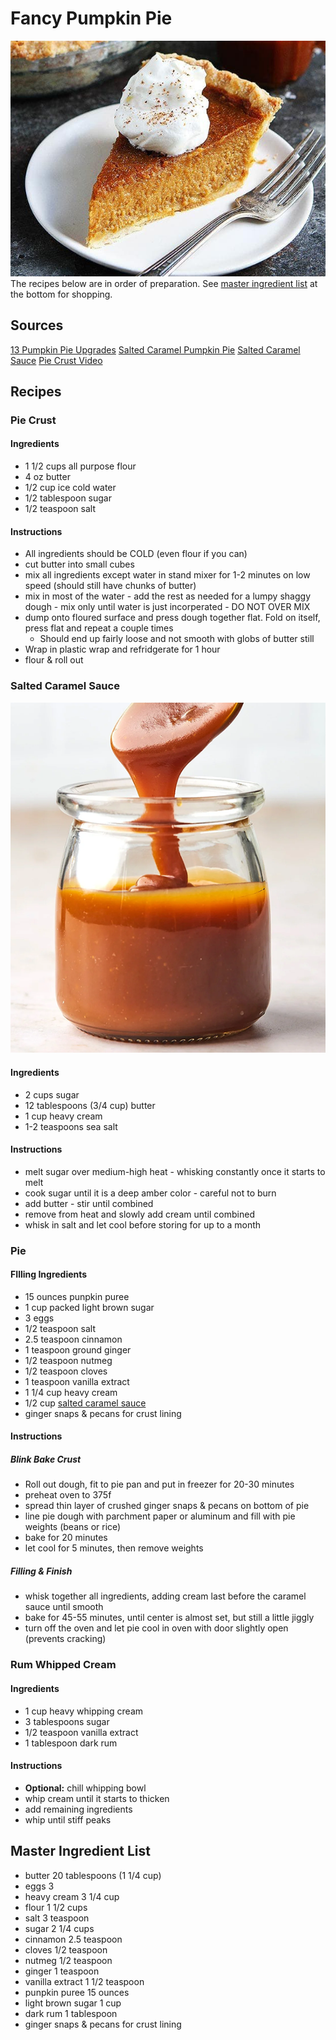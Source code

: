 # Fancy Pumpkin Pie
![Pumpkin Pie](pie.png)
The recipes below are in order of preparation. See [master ingredient list](#master-ingredient-list) at the bottom for shopping.

## Sources
[13 Pumpkin Pie Upgrades](https://www.realsimple.com/food-recipes/how-to-make-pumpkin-pie-better)
[Salted Caramel Pumpkin Pie](https://www.twopeasandtheirpod.com/salted-caramel-pumpkin-pie/)
[Salted Caramel Sauce](https://www.twopeasandtheirpod.com/salted-caramel-sauce/)
[Pie Crust Video](https://youtu.be/FC87gs1V-Gc)

## Recipes

### Pie Crust
#### Ingredients
- 1 1/2 cups all purpose flour
- 4 oz butter
- 1/2 cup ice cold water
- 1/2 tablespoon sugar
- 1/2 teaspoon salt

#### Instructions
- All ingredients should be COLD (even flour if you can)
- cut butter into small cubes
- mix all ingredients except water in stand mixer for 1-2 minutes on low speed (should still have chunks of butter)
- mix in most of the water - add the rest as needed for a lumpy shaggy dough - mix only until water is just incorperated - DO NOT OVER MIX
- dump onto floured surface and press dough together flat. Fold on itself, press flat and repeat a couple times
    - Should end up fairly loose and not smooth with globs of butter still
- Wrap in plastic wrap and refridgerate for 1 hour
- flour & roll out

### Salted Caramel Sauce
![Salted Caramel Sauce](caramel_sauce.png)
#### Ingredients
- 2 cups sugar
- 12 tablespoons (3/4 cup) butter
- 1 cup heavy cream
- 1-2 teaspoons sea salt

#### Instructions
- melt sugar over medium-high heat - whisking constantly once it starts to melt
- cook sugar until it is a deep amber color - careful not to burn
- add butter - stir until combined
- remove from heat and slowly add cream until combined
- whisk in salt and let cool before storing for up to a month

### Pie
#### FIlling Ingredients
- 15 ounces punpkin puree
- 1 cup packed light brown sugar
- 3 eggs
- 1/2 teaspoon salt
- 2.5 teaspoon cinnamon
- 1 teaspoon ground ginger
- 1/2 teaspoon nutmeg
- 1/2 teaspoon cloves
- 1 teaspoon vanilla extract
- 1 1/4 cup heavy cream
- 1/2 cup [salted caramel sauce](#salted-caramel-sauce)
- ginger snaps & pecans for crust lining

#### Instructions
##### Blink Bake Crust
- Roll out dough, fit to pie pan and put in freezer for 20-30 minutes
- preheat oven to 375f
- spread thin layer of crushed ginger snaps & pecans on bottom of pie
- line pie dough with parchment paper or aluminum and fill with pie weights (beans or rice)
- bake for 20 minutes
- let cool for 5 minutes, then remove weights

##### Filling & Finish
- whisk together all ingredients, adding cream last before the caramel sauce until smooth
- bake for 45-55 minutes, until center is almost set, but still a little jiggly
- turn off the oven and let pie cool in oven with door slightly open (prevents cracking)

### Rum Whipped Cream
#### Ingredients
- 1 cup heavy whipping cream
- 3 tablespoons sugar
- 1/2 teaspoon vanilla extract
- 1 tablespoon dark rum

#### Instructions
- **Optional:** chill whipping bowl
- whip cream until it starts to thicken
- add remaining ingredients
- whip until stiff peaks

## Master Ingredient List
- butter 20 tablespoons (1 1/4 cup)
- eggs 3
- heavy cream 3 1/4 cup
- flour 1 1/2 cups
- salt 3 teaspoon
- sugar 2 1/4 cups
- cinnamon 2.5 teaspoon
- cloves 1/2 teaspoon
- nutmeg 1/2 teaspoon
- ginger 1 teaspoon
- vanilla extract 1 1/2 teaspoon
- punpkin puree 15 ounces
- light brown sugar 1 cup
- dark rum 1 tablespoon 
- ginger snaps & pecans for crust lining